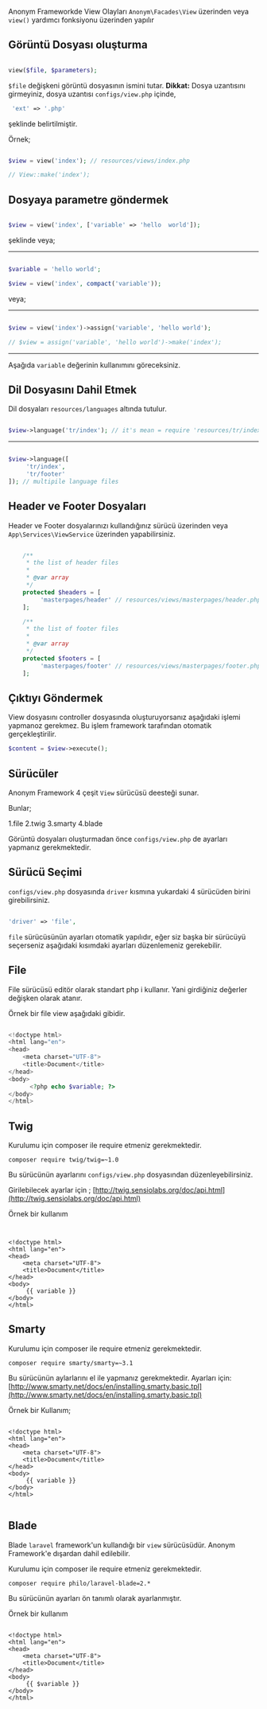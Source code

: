 Anonym Frameworkde View Olayları `Anonym\Facades\View` üzerinden veya `view()` yardımcı fonksiyonu üzerinden yapılır

Görüntü Dosyası oluşturma
------------

```php

view($file, $parameters);

```

`$file` değişkeni görüntü dosyasının ismini tutar. 
**Dikkat:** Dosya uzantısını girmeyiniz, dosya uzantısı `configs/view.php` içinde, 
```php
 'ext' => '.php'
```

şeklinde belirtilmiştir.

Örnek;

```php

$view = view('index'); // resources/views/index.php

// View::make('index');

```

Dosyaya parametre göndermek
----------

```php

$view = view('index', ['variable' => 'hello  world']);
```

şeklinde veya;

--------------

```php

$variable = 'hello world';

$view = view('index', compact('variable'));

```

veya;

--------------

```php

$view = view('index')->assign('variable', 'hello world');

// $view = assign('variable', 'hello world')->make('index');

```

*************


Aşağıda `variable` değerinin kullanımını göreceksiniz.

Dil Dosyasını Dahil Etmek
-----------

Dil dosyaları `resources/languages` altında tutulur.


```php

$view->language('tr/index'); // it's mean = require 'resources/tr/index.php';

```

************

```php

$view->language([
     'tr/index',
     'tr/footer'
]); // multipile language files

```

Header ve Footer Dosyaları
----------
Header ve Footer dosyalarınızı kullandığınız sürücü üzerinden veya `App\Services\ViewService` üzerinden yapabilirsiniz.

```php

    /**
     * the list of header files
     *
     * @var array
     */
    protected $headers = [
         'masterpages/header' // resources/views/masterpages/header.php
    ];

    /**
     * the list of footer files
     *
     * @var array
     */
    protected $footers = [
         'masterpages/footer' // resources/views/masterpages/footer.php
    ];

```

Çıktıyı Göndermek
--------

View dosyasını controller dosyasında oluşturuyorsanız aşağıdaki işlemi yapmanoz gerekmez. Bu işlem framework tarafından otomatik gerçekleştirilir.

```php
$content = $view->execute();

```

Sürücüler
---------


Anonym Framework 4 çeşit `View` sürücüsü deesteği sunar.

Bunlar;

1.file
2.twig
3.smarty
4.blade


Görüntü dosyaları oluşturmadan önce `configs/view.php` de ayarları yapmanız gerekmektedir.

Sürücü Seçimi
------------------

`configs/view.php` dosyasında `driver`  kısmına yukardaki 4 sürücüden birini girebilirsiniz.

```php

'driver' => 'file',

```

`file` sürücüsünün ayarları otomatik yapılıdır, eğer siz başka bir sürücüyü seçerseniz aşağıdaki kısımdaki ayarları düzenlemeniz gerekebilir.


File
-------------


File sürücüsü editör olarak standart php i kullanır. Yani girdiğiniz değerler değişken olarak atanır.

Örnek bir file view aşağıdaki gibidir.


```php

<!doctype html>
<html lang="en">
<head>
    <meta charset="UTF-8">
    <title>Document</title>
</head>
<body>
      <?php echo $variable; ?>
</body>
</html>

```


Twig
--------


Kurulumu için composer ile require etmeniz gerekmektedir.


```
composer require twig/twig=~1.0
```

Bu sürücünün ayarlarını `configs/view.php` dosyasından düzenleyebilirsiniz.

Girilebilecek ayarlar için ; [http://twig.sensiolabs.org/doc/api.html](http://twig.sensiolabs.org/doc/api.html)

Örnek bir kullanım

```twig


<!doctype html>
<html lang="en">
<head>
    <meta charset="UTF-8">
    <title>Document</title>
</head>
<body>
     {{ variable }}
</body>
</html>

```

Smarty
--------

Kurulumu için composer ile require etmeniz gerekmektedir.

```
composer require smarty/smarty=~3.1
```

Bu sürücünün aylarlarını el ile yapmanız gerekmektedir.
Ayarları için: [http://www.smarty.net/docs/en/installing.smarty.basic.tpl](http://www.smarty.net/docs/en/installing.smarty.basic.tpl)

Örnek bir Kullanım;

```twig

<!doctype html>
<html lang="en">
<head>
    <meta charset="UTF-8">
    <title>Document</title>
</head>
<body>
     {{ variable }}
</body>
</html>


```

Blade
------

Blade `laravel` framework'un kullandığı bir `view` sürücüsüdür. Anonym Framework'e dışardan dahil edilebilir.

Kurulumu için composer ile require etmeniz gerekmektedir.

`composer require philo/laravel-blade=2.*`

Bu sürücünün ayarları ön tanımlı olarak ayarlanmıştır.

Örnek bir kullanım

```twig

<!doctype html>
<html lang="en">
<head>
    <meta charset="UTF-8">
    <title>Document</title>
</head>
<body>
     {{ $variable }}
</body>
</html>


```
